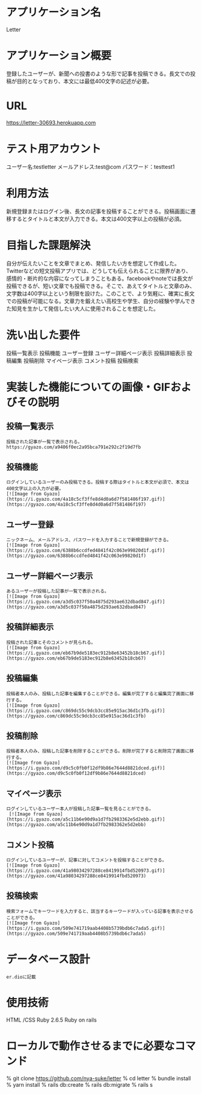 # アプリケーション名
  Letter

# アプリケーション概要
  登録したユーザーが、新聞への投書のような形で記事を投稿できる。長文での投稿が目的となっており、本文には最低400文字の記述が必要。

# URL
  https://letter-30693.herokuapp.com

# テスト用アカウント
  ユーザー名:testletter
  メールアドレス:test@com
  パスワード：testtest1

# 利用方法
  新規登録またはログイン後、長文の記事を投稿することができる。投稿画面に遷移するとタイトルと本文が入力できる。本文は400文字以上の投稿が必須。

# 目指した課題解決
  自分が伝えたいことを文章でまとめ、発信したい方を想定して作成した。Twitterなどの短文投稿アプリでは、どうしても伝えられることに限界があり、感情的・断片的な内容になってしまうこともある。facebookやnoteでは長文が投稿できるが、短い文章でも投稿できる。そこで、あえてタイトルと文章のみ、文字数は400字以上という制限を設けた。このことで、より気軽に、確実に長文での投稿が可能になる。文章力を鍛えたい高校生や学生、自分の経験や学んできた知見を生かして発信したい大人に使用されることを想定した。

# 洗い出した要件
  投稿一覧表示
  投稿機能
  ユーザー登録
  ユーザー詳細ページ表示
  投稿詳細表示
  投稿編集
  投稿削除
  マイページ表示
  コメント投稿
  投稿検索

# 実装した機能についての画像・GIFおよびその説明
  ## 投稿一覧表示
    投稿された記事が一覧で表示される。
    https://gyazo.com/a9406f0ec2a95bca791e292c2f19d7fb

  ## 投稿機能
    ログインしているユーザーのみ投稿できる。投稿する際はタイトルと本文が必須で、本文は400文字以上の入力が必要。
    [![Image from Gyazo](https://i.gyazo.com/4a18c5cf3ffe8d4d0a6d7f581486f197.gif)](https://gyazo.com/4a18c5cf3ffe8d4d0a6d7f581486f197)

  ## ユーザー登録
    ニックネーム、メールアドレス、パスワードを入力することで新規登録ができる。
    [![Image from Gyazo](https://i.gyazo.com/6388b6ccdfed4841f42c063e99820d1f.gif)](https://gyazo.com/6388b6ccdfed4841f42c063e99820d1f)


  ## ユーザー詳細ページ表示
    あるユーザーが投稿した記事が一覧で表示される。
    [![Image from Gyazo](https://i.gyazo.com/a3d5c037f50a4875d293ae632dbad847.gif)](https://gyazo.com/a3d5c037f50a4875d293ae632dbad847)


  ## 投稿詳細表示
    投稿された記事とそのコメントが見られる。
    [![Image from Gyazo](https://i.gyazo.com/eb67b9de5183ec912b8e63452b18cb67.gif)](https://gyazo.com/eb67b9de5183ec912b8e63452b18cb67)

  ## 投稿編集
    投稿者本人のみ、投稿した記事を編集することができる。編集が完了すると編集完了画面に移行する。
    [![Image from Gyazo](https://i.gyazo.com/c869dc55c9dcb3cc85e915ac36d1c3fb.gif)](https://gyazo.com/c869dc55c9dcb3cc85e915ac36d1c3fb)

  ## 投稿削除
    投稿者本人のみ、投稿した記事を削除することができる。削除が完了すると削除完了画面に移行する。
    [![Image from Gyazo](https://i.gyazo.com/d9c5c0fb0f12df9b86e7644d8821dced.gif)](https://gyazo.com/d9c5c0fb0f12df9b86e7644d8821dced)

  ## マイページ表示
    ログインしているユーザー本人が投稿した記事一覧を見ることができる。
     [![Image from Gyazo](https://i.gyazo.com/a5c11b6e90d9a1d7fb2983362e5d2ebb.gif)](https://gyazo.com/a5c11b6e90d9a1d7fb2983362e5d2ebb)   

  ## コメント投稿
    ログインしているユーザーが、記事に対してコメントを投稿することができる。
    [![Image from Gyazo](https://i.gyazo.com/41a98034297288ce8419914fbd520973.gif)](https://gyazo.com/41a98034297288ce8419914fbd520973)

  ## 投稿検索
    検索フォームでキーワードを入力すると、該当するキーワードが入っている記事を表示させることができる。
    [![Image from Gyazo](https://i.gyazo.com/509e741719aab4408b5739bdb6c7ada5.gif)](https://gyazo.com/509e741719aab4408b5739bdb6c7ada5)


# データベース設計
    er.dioに記載

# 使用技術
  HTML /CSS
  Ruby 2.6.5
  Ruby on rails 

# ローカルで動作させるまでに必要なコマンド
  % git clone https://github.com/nya-suke/letter
  % cd letter
  % bundle install
  % yarn install
  % rails db:create
  % rails db:migrate
  % rails s

  
